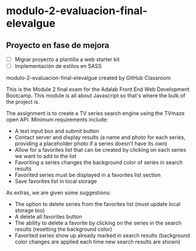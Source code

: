 # modulo-2-evaluacion-final-elevalgue
## Proyecto en fase de mejora


- [ ] Migrar proyecto a plantilla a web starter kit
- [ ] Implementación de estilos en SASS

modulo-2-evaluacion-final-elevalgue created by GitHub Classroom

This is the Module 2 final exam for the Adalab Front End Web Development Bootcamp. This module is all about Javascript so that's where the bulk of the project is.

The assignment is to create a TV series search engine using the TVmaze open API. Minimum requirements include:

- A text input box and submit button
- Contact server and display results (a name and photo for each series, providing a placeholder photo if a series doesn't have its own)
- Allow for a favorites list that can be created by clicking on each series we want to add to the list
- Favoriting a series changes the background color of series in search results
- Favorited series must be displayed in a favorites list section
- Save favorites list in local storage

As extras, we are given some suggestions:

- The option to delete series from the favorites list (must update local storage too)
- A delete all favorites button
- The ability to delete a favorite by clicking on the series in the search results (resetting the background color)
- Favorited series show up already marked in search results (background color changes are applied each time new search results are shown)
